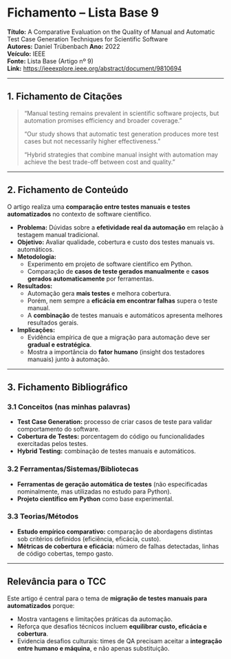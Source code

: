 # Fichamento – Lista Base 9
**Título:** A Comparative Evaluation on the Quality of Manual and Automatic Test Case Generation Techniques for Scientific Software  
**Autores:** Daniel Trübenbach 
**Ano:** 2022  
**Veículo:** IEEE  
**Fonte:** Lista Base (Artigo nº 9)  
**Link:** https://ieeexplore.ieee.org/abstract/document/9810694  

---

## 1. Fichamento de Citações
> “Manual testing remains prevalent in scientific software projects, but automation promises efficiency and broader coverage.”  
>  
> “Our study shows that automatic test generation produces more test cases but not necessarily higher effectiveness.”  
>  
> “Hybrid strategies that combine manual insight with automation may achieve the best trade-off between cost and quality.”

---

## 2. Fichamento de Conteúdo
O artigo realiza uma **comparação entre testes manuais e testes automatizados** no contexto de software científico.  
- **Problema:** Dúvidas sobre a **efetividade real da automação** em relação à testagem manual tradicional.  
- **Objetivo:** Avaliar qualidade, cobertura e custo dos testes manuais vs. automáticos.  
- **Metodologia:**  
  - Experimento em projeto de software científico em Python.  
  - Comparação de **casos de teste gerados manualmente** e **casos gerados automaticamente** por ferramentas.  
- **Resultados:**  
  - Automação gera **mais testes** e melhora cobertura.  
  - Porém, nem sempre a **eficácia em encontrar falhas** supera o teste manual.  
  - A **combinação** de testes manuais e automáticos apresenta melhores resultados gerais.  
- **Implicações:**  
  - Evidência empírica de que a migração para automação deve ser **gradual e estratégica**.  
  - Mostra a importância do **fator humano** (insight dos testadores manuais) junto à automação.  

---

## 3. Fichamento Bibliográfico

### 3.1 Conceitos (nas minhas palavras)
- **Test Case Generation:** processo de criar casos de teste para validar comportamento do software.  
- **Cobertura de Testes:** porcentagem do código ou funcionalidades exercitadas pelos testes.  
- **Hybrid Testing:** combinação de testes manuais e automáticos.  

### 3.2 Ferramentas/Sistemas/Bibliotecas
- **Ferramentas de geração automática de testes** (não especificadas nominalmente, mas utilizadas no estudo para Python).  
- **Projeto científico em Python** como base experimental.  

### 3.3 Teorias/Métodos
- **Estudo empírico comparativo:** comparação de abordagens distintas sob critérios definidos (eficiência, eficácia, custo).  
- **Métricas de cobertura e eficácia:** número de falhas detectadas, linhas de código cobertas, tempo gasto.  

---

## Relevância para o TCC
Este artigo é central para o tema de **migração de testes manuais para automatizados** porque:  
- Mostra vantagens e limitações práticas da automação.  
- Reforça que desafios técnicos incluem **equilibrar custo, eficácia e cobertura**.  
- Evidencia desafios culturais: times de QA precisam aceitar a **integração entre humano e máquina**, e não apenas substituição.  
